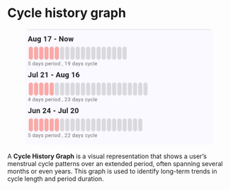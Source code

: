# Cycle history graph

<figure><img src="https://raw.githubusercontent.com/sandipkalola/menstrual_cycle_widget_example/main/assets/cycle_history.jpeg" alt="" width="563"><figcaption></figcaption></figure>

A **Cycle History Graph** is a visual representation that shows a user’s menstrual cycle patterns over an extended period, often spanning several months or even years. This graph is used to identify long-term trends in cycle length and period duration.

